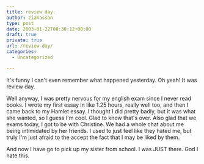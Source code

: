 ```yaml
---
title: review day.
author: ziahassan
type: post
date: 2003-01-22T00:30:12+00:00
draft: true
private: true
url: /review-day/
categories:
  - Uncategorized

---
```

It's funny I can't even remember what happened yesterday. Oh yeah! It was review day.

Well anyway, I was pretty nervous for my english exam since I never read books. I wrote my first essay in like 1.25 hours, really well too, and then I came back to my Hamlet essay. I thought I did pretty badly, but it was what she wanted, so I guess I'm cool. Glad to know that's over. Also glad that we exams today, I got to be with Christine. We had a whole chat about me being intimidated by her friends. I used to just feel like they hated me, but truly I'm just afraid to the accept the fact that I may be liked by them.

And now I have go to pick up my sister from school. I was JUST there. God I hate this.